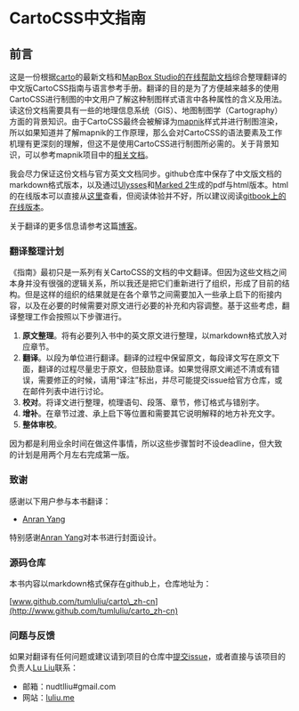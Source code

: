 # CartoCSS中文指南

## 前言

这是一份根据[carto](https://github.com/mapbox/carto)的最新文档和[MapBox Studio的在线帮助文档](https://www.mapbox.com/mapbox-studio/style-quickstart/)综合整理翻译的中文版CartoCSS指南与语言参考手册。翻译的目的是为了方便越来越多的使用CartoCSS进行制图的中文用户了解这种制图样式语言中各种属性的含义及用法。读这份文档需要具有一些的地理信息系统（GIS）、地图制图学（Cartography）方面的背景知识。由于CartoCSS最终会被解译为[mapnik](https://github.com/mapnik/mapnik)样式并进行制图渲染，所以如果知道并了解mapnik的工作原理，那么会对CartoCSS的语法要素及工作机理有更深刻的理解，但这不是使用CartoCSS进行制图所必需的。关于背景知识，可以参考mapnik项目中的[相关文档](https://github.com/mapnik/mapnik/wiki/LearningMapnik)。

我会尽力保证这份文档与官方英文文档同步。github仓库中保存了中文版文档的markdown格式版本，以及通过[Ulysses](http://www.ulyssesapp.com/)和[Marked 2](http://marked2app.com)生成的pdf与html版本。html的在线版本可以直接从[这里](http://luliu.me/projects/carto_zh-cn/)查看，但阅读体验并不好，所以建议阅读[gitbook上的在线版本](http://tumluliu.gitbooks.io/carto_zh-cn/)。

关于翻译的更多信息请参考这篇[博客](http://luliu.me/?p=40)。

### 翻译整理计划

《指南》最初只是一系列有关CartoCSS的文档的中文翻译。但因为这些文档之间本身并没有很强的逻辑关系，所以我还是把它们重新进行了组织，形成了目前的结构。但是这样的组织的结果就是在各个章节之间需要加入一些承上启下的衔接内容，以及在必要的时候需要对原文进行必要的补充和内容调整。基于这些考虑，翻译整理工作会按照以下步骤进行。

1. **原文整理**。将有必要列入书中的英文原文进行整理，以markdown格式放入对应章节。
2. **翻译**。以段为单位进行翻译。翻译的过程中保留原文，每段译文写在原文下面，翻译的过程尽量忠于原文，但鼓励意译。如果觉得原文阐述不清或有错误，需要修正的时候，请用“译注”标出，并尽可能提交issue给官方仓库，或在邮件列表中进行讨论。
3. **校对**。将译文进行整理，梳理语句、段落、章节，修订格式与错别字。
4. **增补**。在章节过渡、承上启下等位置和需要其它说明解释的地方补充文字。
5. **整体审校**。

因为都是利用业余时间在做这件事情，所以这些步骤暂时不设deadline，但大致的计划是用两个月左右完成第一版。

### 致谢

感谢以下用户参与本书翻译：

- [Anran Yang](http://www.github.com/yarray)

特别感谢[Anran Yang](http://www.github.com/yarray)对本书进行封面设计。

### 源码仓库

本书内容以markdown格式保存在github上，仓库地址为：

[www.github.com/tumluliu/carto\_zh-cn](http://www.github.com/tumluliu/carto_zh-cn)

### 问题与反馈

如果对翻译有任何问题或建议请到项目的仓库中[提交issue](https://github.com/tumluliu/carto_zh-cn/issues)，或者直接与该项目的负责人[Lu Liu](http://www.github.com/@tumluliu)联系：

- 邮箱：nudtlliu#gmail.com
- 网站：[luliu.me](luliu.me)　